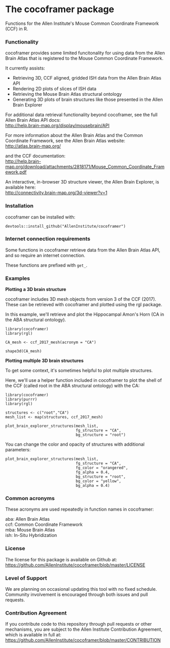 # The cocoframer package
Functions for the Allen Institute's Mouse Common Coordinate Framework (CCF) in R.

### Functionality
cocoframer provides some limited funcitonality for using data from the Allen Brain Atlas that is registered to the Mouse Common Coordinate Framework.  

It currently assists:  
* Retrieving 3D, CCF aligned, gridded ISH data from the Allen Brain Atlas API  
* Rendering 2D plots of slices of ISH data  
* Retrieving the Mouse Brain Atlas structural ontology  
* Generating 3D plots of brain structures like those presented in the Allen Brain Explorer  

For additional data retrieval functionality beyond cocoframer, see the full Allen Brain Atlas API docs:  
http://help.brain-map.org/display/mousebrain/API  

For more information about the Allen Brain Atlas and the Common Coordinate Framework, see the Allen Brain Atlas website:  
http://atlas.brain-map.org/  

and the CCF documentation:  
http://help.brain-map.org/download/attachments/2818171/Mouse_Common_Coordinate_Framework.pdf  

An interactive, in-browser 3D structure viewer, the Allen Brain Explorer, is available here:  
http://connectivity.brain-map.org/3d-viewer?v=1

### Installation

cocoframer can be installed with:
```
devtools::install_github("AllenInstitute/cocoframer")
```

### Internet connection requirements

Some functions in cocoframer retrieve data from the Allen Brain Atlas API, and so require an internet connection.  

These functions are prefixed with `get_`.

### Examples

**Plotting a 3D brain structure**  

cocoframer includes 3D mesh objects from version 3 of the CCF (2017). These can be retrieved with cocoframer and plotted using the rgl package.  

In this example, we'll retrieve and plot the Hippocampal Amon's Horn (CA in the ABA structural ontology).
```
library(cocoframer)
library(rgl)

CA_mesh <- ccf_2017_mesh(acronym = "CA")

shape3d(CA_mesh)
```

**Plotting multiple 3D brain structures**  

To get some context, it's sometimes helpful to plot multiple structures.  

Here, we'll use a helper function included in cocoframer to plot the shell of the CCF (called root in the ABA structural ontology) with the CA:  
```
library(cocoframer)
library(purrr)
library(rgl)

structures <- c("root","CA")
mesh_list <- map(structures, ccf_2017_mesh)

plot_brain_explorer_structures(mesh_list,
                               fg_structure = "CA",
                               bg_structure = "root")
```

You can change the color and opacity of structures with additional parameters:

```
plot_brain_explorer_structures(mesh_list,
                               fg_structure = "CA",
                               fg_color = "orangered",
                               fg_alpha = 0.4,
                               bg_structure = "root",
                               bg_color = "yellow",
                               bg_alpha = 0.4)
```

### Common acronyms

These acronyms are used repeatedly in function names in cocoframer:  

aba: Allen Brain Atlas  
ccf: Common Coordinate Framework  
mba: Mouse Brain Atlas  
ish: In-Situ Hybridization  

### License

The license for this package is available on Github at: https://github.com/AllenInstitute/cocoframer/blob/master/LICENSE

### Level of Support

We are planning on occasional updating this tool with no fixed schedule. Community involvement is encouraged through both issues and pull requests.

### Contribution Agreement

If you contribute code to this repository through pull requests or other mechanisms, you are subject to the Allen Institute Contribution Agreement, which is available in full at: https://github.com/AllenInstitute/cocoframer/blob/master/CONTRIBUTION


